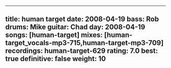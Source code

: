 
---
title: human target
date: 2008-04-19
bass:	Rob
drums:	Mike
guitar:	Chad
day: 2008-04-19
songs: [human-target]
mixes: [human-target_vocals-mp3-715,human-target-mp3-709]
recordings: human-target-629
rating: 7.0
best: true
definitive: false
weight: 10
---

